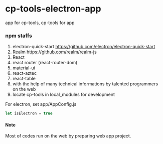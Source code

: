 # cp-tools-electron-app
app for cp-tools, cp-tools for app

### npm staffs
1. electron-quick-start https://github.com/electron/electron-quick-start
1. Realm
https://github.com/realm/realm-js
1. React
1. react router (react-router-dom)
1. material-ui
1. react-aztec
1. react-table
1. with the help of many technical informations by talented programmers on the web
1. locate cp-tools in local_modules for development

For electron, set app/AppConfig.js
```js
let isElectron = true
```

#### Note
Most of codes run on the web by preparing web app project.  
